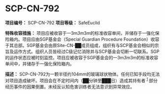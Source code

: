 # SCP-CN-792


**项目编号：** SCP-CN-792
**项目等级：** SafeEuclid

**特殊收容措施：** 项目应被收容于一3m*3m*3m的标准收容单间，并储存于一强化保险箱内。项目应由SGP基金会（Special Guardian Procedure Foundation）收容于其总部。SGP基金会由原Site-CN-██成员组成，组织有与SCP基金会相似的宗旨及运作方式。组织人员皆经过C级记忆消除并与SCP基金会切断一切联系。SGP的运作状态应被时刻监控。项目应被收容于SGP基金会的一3m*3m*3m的标准收容单间中，并储存于一强化保险箱内。

**描述：** SCP-CN-792为一颗半径约104mm的玻璃球状物体。任何已知手段均无法对项目造成破坏。项目会在不定时间内（██分钟至███日）造成其持有者<sup class='footnoteref'>
 <a shape='rect' class='footnoteref' id='footnoteref-1' href='javascript:;' onclick='WIKIDOT.page.utils.scrollToReference(&apos;footnote-1&apos;)'>1</a>
</sup>部分经历事件的因果倒置。未经反认知危害训练者无法意识到异常效应。








